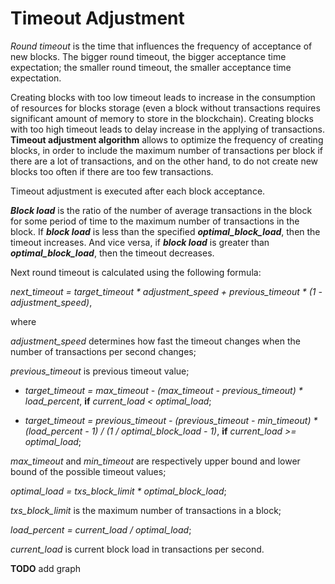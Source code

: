# Timeout Adjustment

_Round timeout_ is the time that influences the frequency of acceptance of new
blocks. The bigger round timeout, the bigger acceptance time expectation; the
smaller round timeout, the smaller acceptance time expectation.

Creating blocks with too low timeout leads to increase in the consumption of
resources for blocks storage (even a block without transactions requires
significant amount of memory to store in the blockchain). Creating blocks with
too high timeout leads to delay increase in the applying of transactions.
**Timeout adjustment algorithm** allows to optimize the frequency of creating
blocks, in order to include the maximum number of transactions per block if
there are a lot of transactions, and on the other hand, to do not create new
blocks too often if there are too few transactions.

Timeout adjustment is executed after each block acceptance.

**_Block load_** is the ratio of the number of average transactions in the block
for some period of time to the maximum number of transactions in the block. If
**_block load_** is less than the specified **_optimal_block_load_**, then the
timeout increases. And vice versa, if **_block load_** is greater than
**_optimal_block_load_**, then the timeout decreases.

Next round timeout is calculated using the following formula:

_next_timeout = target_timeout \* adjustment_speed + previous_timeout \*
(1 - adjustment_speed)_,

where

_adjustment_speed_ determines how fast the timeout changes when the number of
transactions per second changes;

_previous_timeout_ is previous timeout value;

- _target_timeout = max_timeout - (max_timeout - previous_timeout) \*
  load_percent_, **if** _current_load < optimal_load_;

- _target_timeout = previous_timeout - (previous_timeout - min_timeout) \*
  (load_percent - 1) / (1 / optimal_block_load - 1)_, **if** _current_load >=
  optimal_load_;

_max_timeout_ and _min_timeout_ are respectively upper bound and lower bound of
the possible timeout values;

_optimal_load = txs_block_limit \* optimal_block_load_;

_txs_block_limit_ is the maximum number of transactions in a block;

_load_percent = current_load / optimal_load_;

_current_load_ is current block load in transactions per second.

**TODO** add graph
